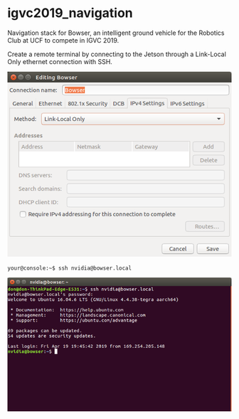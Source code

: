 # igvc2019_navigation
Navigation stack for Bowser, an intelligent ground vehicle for the Robotics Club at UCF to compete in IGVC 2019.

Create a remote terminal by connecting to the Jetson through a Link-Local Only ethernet connection with SSH.

![linklocal](https://raw.githubusercontent.com/chickenfromouterspace/igvc2019_navigation/master/Documentation/linklocal.png)

```console
your@console:~$ ssh nvidia@bowser.local
```

![ssh](https://raw.githubusercontent.com/chickenfromouterspace/igvc2019_navigation/master/Documentation/ssh.png)
